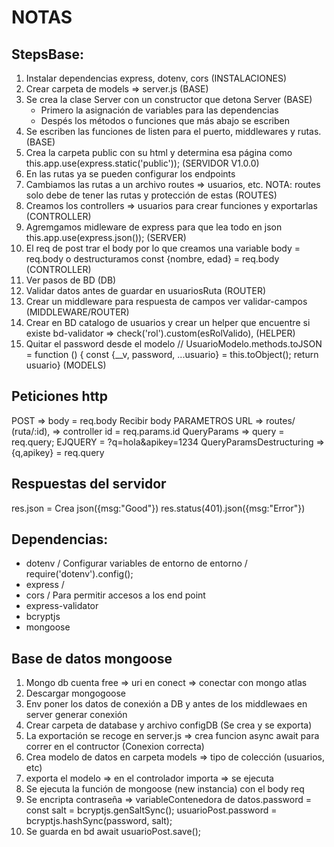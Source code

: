 # NOTAS

## StepsBase:

1. Instalar dependencias express, dotenv, cors (INSTALACIONES)
2. Crear carpeta de models => server.js (BASE)
3. Se crea la clase Server con un constructor que detona Server (BASE)
   * Primero la asignación de variables para las dependencias 
   * Despés los métodos o funciones que más abajo se escriben
4. Se escriben las funciones de listen para el puerto, middlewares y rutas. (BASE)
5. Crea la carpeta public con su html y determina esa página como this.app.use(express.static('public')); (SERVIDOR V1.0.0)
6. En las rutas ya se pueden configurar los endpoints 
7. Cambiamos las rutas a un archivo routes => usuarios, etc. NOTA: routes solo debe de tener las rutas y protección de estas (ROUTES)
8. Creamos los controllers => usuarios para crear funciones y exportarlas (CONTROLLER)
9.  Agremgamos midleware de express para que lea todo en json this.app.use(express.json()); (SERVER)
10. El req de post trar el body por lo que creamos una variable body = req.body o destructuramos const {nombre, edad} = req.body (CONTROLLER)
11. Ver pasos de BD (DB)
12. Validar datos antes de guardar en usuariosRuta (ROUTER)
13. Crear un middleware para respuesta de campos ver validar-campos (MIDDLEWARE/ROUTER)
14. Crear en BD catalogo de usuarios y crear un helper que encuentre si existe bd-validator => check('rol').custom(esRolValido), (HELPER) 
15. Quitar el password desde el modelo // UsuarioModelo.methods.toJSON = function () {  const {__v, password, ...usuario} = this.toObject();  return usuario} (MODELS)



## Peticiones http

POST => body = req.body Recibir body
PARAMETROS URL => routes/ (ruta/:id),  => controller id = req.params.id
QueryParams => query = req.query;  EJQUERY = ?q=hola&apikey=1234
QueryParamsDestructuring => {q,apikey} = req.query

## Respuestas del servidor
res.json = Crea json({msg:"Good"})
res.status(401).json({msg:"Error"})


## Dependencias:

* dotenv / Configurar variables de entorno de entorno / require('dotenv').config();
* express / 
* cors / Para permitir accesos a los end point
* express-validator
* bcryptjs
* mongoose


## Base de datos mongoose

1. Mongo db cuenta free => uri en conect => conectar con mongo atlas 
2. Descargar mongogoose
3. Env poner los datos de conexión a DB y antes de los middlewaes en server generar conexión
4. Crear carpeta de database y archivo configDB (Se crea y se exporta)
5. La exportación se recoge en server.js => crea funcion async await para correr en el contructor (Conexion correcta)
6. Crea modelo de datos en carpeta models => tipo de colección (usuarios, etc)
7. exporta el modelo => en el controlador importa => se ejecuta
8. Se ejecuta la función de mongoose (new instancia) con el body req
9. Se encripta contraseña => variableContenedora de datos.password = const salt = bcryptjs.genSaltSync(); usuarioPost.password = bcryptjs.hashSync(password, salt);
10. Se guarda en bd   await usuarioPost.save();